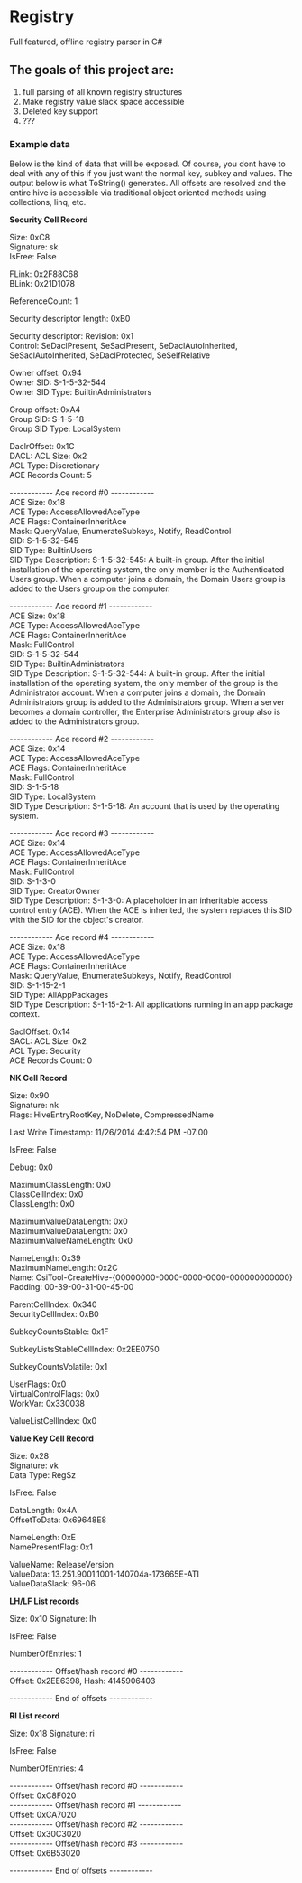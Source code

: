 # Registry #


Full featured, offline registry parser in C#

## The goals of this project are:  ##

1. full parsing of all known registry structures
2. Make registry value slack space accessible
3. Deleted key support
4. ???

### Example data ###

Below is the kind of data that will be exposed. Of course, you dont have to deal with any of this if you just want the normal key, subkey and values. The output below is what ToString() generates. All offsets are resolved and the entire hive is accessible via traditional object oriented methods using collections, linq, etc.

**Security Cell Record**

Size: 0xC8<br />
Signature: sk<br />
IsFree: False

FLink: 0x2F88C68<br />
BLink: 0x21D1078

ReferenceCount: 1

Security descriptor length: 0xB0

Security descriptor: Revision: 0x1<br />
Control: SeDaclPresent, SeSaclPresent, SeDaclAutoInherited, SeSaclAutoInherited, SeDaclProtected, SeSelfRelative

Owner offset: 0x94<br />
Owner SID: S-1-5-32-544<br />
Owner SID Type: BuiltinAdministrators

Group offset: 0xA4<br />
Group SID: S-1-5-18<br />
Group SID Type: LocalSystem

DaclrOffset: 0x1C<br />
DACL: ACL Size: 0x2<br />
ACL Type: Discretionary<br />
ACE Records Count: 5

------------ Ace record #0 ------------<br />
ACE Size: 0x18<br />
ACE Type: AccessAllowedAceType<br />
ACE Flags: ContainerInheritAce<br />
Mask: QueryValue, EnumerateSubkeys, Notify, ReadControl<br />
SID: S-1-5-32-545<br />
SID Type: BuiltinUsers<br />
SID Type Description: S-1-5-32-545: A built-in group. After the initial installation of the operating system, the only member is the Authenticated Users group. When a computer joins a domain, the Domain Users group is added to the Users group on the computer.

------------ Ace record #1 ------------<br />
ACE Size: 0x18<br />
ACE Type: AccessAllowedAceType<br />
ACE Flags: ContainerInheritAce<br />
Mask: FullControl<br />
SID: S-1-5-32-544<br />
SID Type: BuiltinAdministrators<br />
SID Type Description: S-1-5-32-544: A built-in group. After the initial installation of the operating system, the only member of the group is the Administrator account. When a computer joins a domain, the Domain Administrators group is added to the Administrators group. When a server becomes a domain controller, the Enterprise Administrators group also is added to the Administrators group.

------------ Ace record #2 ------------<br />
ACE Size: 0x14<br />
ACE Type: AccessAllowedAceType<br />
ACE Flags: ContainerInheritAce<br />
Mask: FullControl<br />
SID: S-1-5-18<br />
SID Type: LocalSystem<br />
SID Type Description: S-1-5-18: An account that is used by the operating system.

------------ Ace record #3 ------------<br />
ACE Size: 0x14<br />
ACE Type: AccessAllowedAceType<br />
ACE Flags: ContainerInheritAce<br />
Mask: FullControl<br />
SID: S-1-3-0<br />
SID Type: CreatorOwner<br />
SID Type Description: S-1-3-0: A placeholder in an inheritable access control entry (ACE). When the ACE is inherited, the system replaces this SID with the SID for the object's creator.

------------ Ace record #4 ------------<br />
ACE Size: 0x18<br />
ACE Type: AccessAllowedAceType<br />
ACE Flags: ContainerInheritAce<br />
Mask: QueryValue, EnumerateSubkeys, Notify, ReadControl<br />
SID: S-1-15-2-1<br />
SID Type: AllAppPackages<br />
SID Type Description: S-1-15-2-1: All applications running in an app package context.

SaclOffset: 0x14<br />
SACL: ACL Size: 0x2<br />
ACL Type: Security<br />
ACE Records Count: 0


**NK Cell Record**

Size: 0x90<br />
Signature: nk<br />
Flags: HiveEntryRootKey, NoDelete, CompressedName

Last Write Timestamp: 11/26/2014 4:42:54 PM -07:00

IsFree: False

Debug: 0x0

MaximumClassLength: 0x0<br />
ClassCellIndex: 0x0<br />
ClassLength: 0x0<br />

MaximumValueDataLength: 0x0<br />
MaximumValueDataLength: 0x0<br />
MaximumValueNameLength: 0x0

NameLength: 0x39<br />
MaximumNameLength: 0x2C<br />
Name: CsiTool-CreateHive-{00000000-0000-0000-0000-000000000000}<br />
Padding: 00-39-00-31-00-45-00

ParentCellIndex: 0x340<br />
SecurityCellIndex: 0xB0

SubkeyCountsStable: 0x1F<br />

SubkeyListsStableCellIndex: 0x2EE0750

SubkeyCountsVolatile: 0x1

UserFlags: 0x0<br />
VirtualControlFlags: 0x0<br />
WorkVar: 0x330038

ValueListCellIndex: 0x0


**Value Key Cell Record**

Size: 0x28<br />
Signature: vk<br />
Data Type: RegSz<br />

IsFree: False

DataLength: 0x4A<br />
OffsetToData: 0x69648E8

NameLength: 0xE<br />
NamePresentFlag: 0x1

ValueName: ReleaseVersion<br />
ValueData: 13.251.9001.1001-140704a-173665E-ATI<br />
ValueDataSlack: 96-06

**LH/LF List records**

Size: 0x10
Signature: lh

IsFree: False

NumberOfEntries: 1

------------ Offset/hash record #0 ------------<br />
Offset: 0x2EE6398, Hash: 4145906403<br />

------------ End of offsets ------------


**RI List record**

Size: 0x18
Signature: ri

IsFree: False

NumberOfEntries: 4

------------ Offset/hash record #0 ------------<br />
Offset: 0xC8F020<br />
------------ Offset/hash record #1 ------------<br />
Offset: 0xCA7020<br />
------------ Offset/hash record #2 ------------<br />
Offset: 0x30C3020<br />
------------ Offset/hash record #3 ------------<br />
Offset: 0x6B53020<br />

------------ End of offsets ------------



